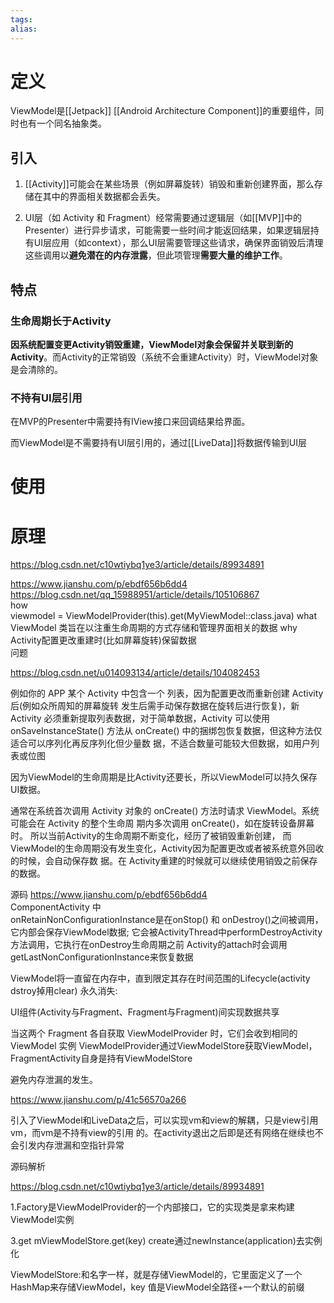 ```yaml
---
tags: 
alias:
---
```

# 定义
ViewModel是[[Jetpack]] [[Android Architecture Component]]的重要组件，同时也有一个同名抽象类。
## 引入
1. [[Activity]]可能会在某些场景（例如屏幕旋转）销毁和重新创建界面，那么存储在其中的界面相关数据都会丢失。

2. UI层（如 Activity 和 Fragment）经常需要通过逻辑层（如[[MVP]]中的Presenter）进行异步请求，可能需要一些时间才能返回结果，如果逻辑层持有UI层应用（如context），那么UI层需要管理这些请求，确保界面销毁后清理这些调用以**避免潜在的内存泄露**，但此项管理**需要大量的维护工作**。

## 特点
### 生命周期长于Activity
**因系统配置变更Activity销毁重建，ViewModel对象会保留并关联到新的Activity**。而Activity的正常销毁（系统不会重建Activity）时，ViewModel对象是会清除的。
### 不持有UI层引用
在MVP的Presenter中需要持有IView接口来回调结果给界面。

而ViewModel是不需要持有UI层引用的，通过[[LiveData]]将数据传输到UI层

# 使用
# 原理





https://blog.csdn.net/c10wtiybq1ye3/article/details/89934891



https://www.jianshu.com/p/ebdf656b6dd4 https://blog.csdn.net/qq_15988951/article/details/105106867  
how  
viewmodel = ViewModelProvider(this).get(MyViewModel::class.java) what  
ViewModel 类旨在以注重生命周期的方式存储和管理界面相关的数据 why  
Activity配置更改重建时(比如屏幕旋转)保留数据  
问题

https://blog.csdn.net/u014093134/article/details/104082453

例如你的 APP 某个 Activity 中包含一个 列表，因为配置更改而重新创建 Activity 后(例如众所周知的屏幕旋转 发生后需手动保存数据在旋转后进行恢复)，新 Activity 必须重新提取列表数据，对于简单数据，Activity 可以使用 onSaveInstanceState() 方法从 onCreate() 中的捆绑包恢复数据，但这种方法仅适合可以序列化再反序列化但少量数 据，不适合数量可能较大但数据，如用户列表或位图

因为ViewModel的生命周期是比Activity还要长，所以ViewModel可以持久保存UI数据。

通常在系统首次调用 Activity 对象的 onCreate() 方法时请求 ViewModel。系统可能会在 Activity 的整个生命周 期内多次调用 onCreate()，如在旋转设备屏幕时。 所以当前Activity的生命周期不断变化，经历了被销毁重新创建， 而ViewModel的生命周期没有发生变化，Activity因为配置更改或者被系统意外回收的时候，会自动保存数 据。在 Activity重建的时候就可以继续使用销毁之前保存的数据。

源码 https://www.jianshu.com/p/ebdf656b6dd4  
ComponentActivity 中  
onRetainNonConfigurationInstance是在onStop() 和 onDestroy()之间被调用，它内部会保存ViewModel数据; 它会被ActivityThread中performDestroyActivity方法调用，它执行在onDestroy生命周期之前 Activity的attach时会调用getLastNonConfigurationInstance来恢复数据



ViewModel将一直留在内存中，直到限定其存在时间范围的Lifecycle(activity dstroy掉用clear) 永久消失:

UI组件(Activity与Fragment、Fragment与Fragment)间实现数据共享

当这两个 Fragment 各自获取 ViewModelProvider 时，它们会收到相同的 ViewModel 实例 ViewModelProvider通过ViewModelStore获取ViewModel，FragmentActivity自身是持有ViewModelStore

避免内存泄漏的发生。

https://www.jianshu.com/p/41c56570a266

引入了ViewModel和LiveData之后，可以实现vm和view的解耦，只是view引用vm，而vm是不持有view的引用 的。在activity退出之后即是还有网络在继续也不会引发内存泄漏和空指针异常

源码解析

https://blog.csdn.net/c10wtiybq1ye3/article/details/89934891

1.Factory是ViewModelProvider的一个内部接口，它的实现类是拿来构建ViewModel实例

3.get mViewModelStore.get(key) create通过newInstance(application)去实例化

ViewModelStore:和名字一样，就是存储ViewModel的，它里面定义了一个HashMap来存储ViewModel，key 值是ViewModel全路径+一个默认的前缀